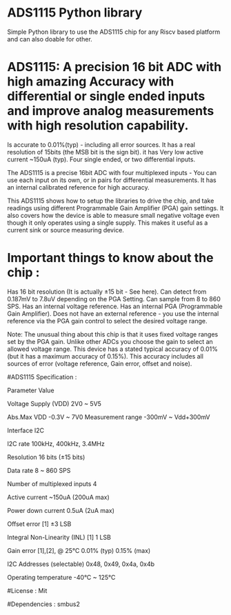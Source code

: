 # ADS1115 Python library

Simple Python library to use the ADS1115 chip for any Riscv based platform and can also doable for other.

# ADS1115: A precision 16 bit ADC with high amazing Accuracy with differential or single ended inputs and improve analog measurements with high resolution capability.

Is accurate to 0.01%(typ) - including all error sources.
It has a real resolution of 15bits (the MSB bit is the sign bit).
it has Very low active current ~150uA (typ).
Four single ended, or two differential inputs.

The ADS1115 is a precise 16bit ADC with four multiplexed inputs - You can use each input on its own, or in pairs for differential measurements.
It has an internal calibrated reference for high accuracy.

This ADS1115 shows how to setup the libraries to drive the chip, and take readings using different Programmable Gain Amplifier (PGA) gain settings.
It also covers how the device is able to measure small negative voltage even though it only operates using a single supply.
This makes it useful as a current sink or source measuring device.

# Important things to know about the chip :

Has 16 bit resolution (It is actually ±15 bit - See here).
Can detect from 0.187mV to 7.8uV depending on the PGA Setting.
Can sample from 8 to 860 SPS.
Has an internal voltage reference.
Has an internal PGA (Programmable Gain Amplifier).
Does not have an external reference - you use the internal reference via the PGA gain control to select the desired voltage range.

Note: The unusual thing about this chip is that it uses fixed voltage ranges set by the PGA gain.
Unlike other ADCs you choose the gain to select an allowed voltage range.
This device has a stated typical accuracy of 0.01% (but it has a maximum accuracy of 0.15%).
This accuracy includes all sources of error (voltage reference, Gain error, offset and noise).

#ADS1115 Specification :

Parameter                                        Value

Voltage Supply (VDD)                             2V0 ~ 5V5

Abs.Max VDD					                            -0.3V ~ 7V0
Measurement range				                        -300mV ~ Vdd+300mV

Interface					                              I2C

I2C rate					                             100kHz, 400kHz, 3.4MHz

Resolution					                           16 bits (±15 bits)

Data rate					                            8 ~ 860 SPS

Number of multiplexed inputs			            4

Active current					                     ~150uA (200uA max)

Power down current			                    	0.5uA (2uA max)

Offset error [1]				                      ±3 LSB

Integral Non-Linearity (INL) [1]	          	1 LSB

Gain error [1],[2], @ 25°C			            0.01% (typ) 0.15% (max)

I2C Addresses (selectable)			            0x48, 0x49, 0x4a, 0x4b

Operating temperature				                -40°C ~ 125°C

#License : Mit

#Dependencies : smbus2




